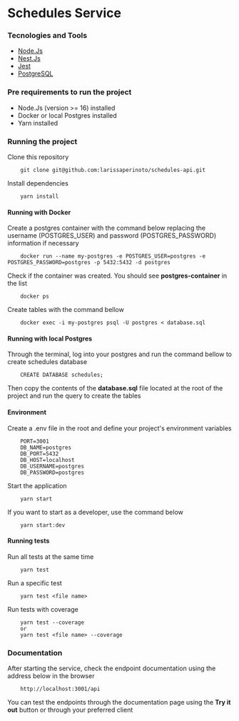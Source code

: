 # Schedules Service

### Tecnologies and Tools

- [Node.Js](https://nodejs.org/en)
- [Nest.Js](https://nestjs.com/)
- [Jest](https://jestjs.io/)
- [PostgreSQL](https://www.postgresql.org/)

### Pre requirements to run the project

- Node.Js (version >= 16) installed
- Docker or local Postgres installed
- Yarn installed

### Running the project

Clone this repository

        git clone git@github.com:larissaperinoto/schedules-api.git

Install dependencies

        yarn install

#### Running with Docker

Create a postgres container with the command below replacing the username (POSTGRES_USER) and password (POSTGRES_PASSWORD) information if necessary

        docker run --name my-postgres -e POSTGRES_USER=postgres -e POSTGRES_PASSWORD=postgres -p 5432:5432 -d postgres

Check if the container was created. You should see **postgres-container** in the list

        docker ps

Create tables with the command bellow

        docker exec -i my-postgres psql -U postgres < database.sql

#### Running with local Postgres

Through the terminal, log into your postgres and run the command bellow to create schedules database

        CREATE DATABASE schedules;

Then copy the contents of the **database.sql** file located at the root of the project and run the query to create the tables

#### Environment

Create a .env file in the root and define your project's environment variables

        PORT=3001
        DB_NAME=postgres
        DB_PORT=5432
        DB_HOST=localhost
        DB_USERNAME=postgres
        DB_PASSWORD=postgres

Start the application

        yarn start

If you want to start as a developer, use the command below

        yarn start:dev

#### Running tests

Run all tests at the same time

        yarn test

Run a specific test

        yarn test <file name>

Run tests with coverage

        yarn test --coverage
        or
        yarn test <file name> --coverage

### Documentation

After starting the service, check the endpoint documentation using the address below in the browser

        http://localhost:3001/api

You can test the endpoints through the documentation page using the **Try it out** button or through your preferred client
